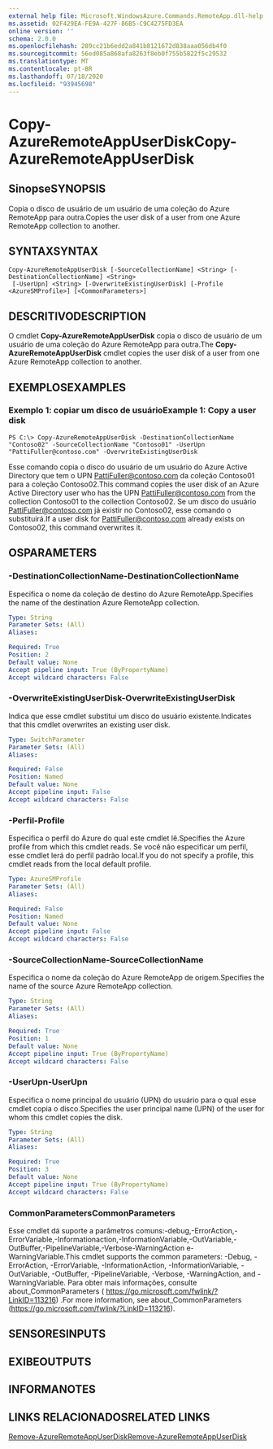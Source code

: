 ```yaml
---
external help file: Microsoft.WindowsAzure.Commands.RemoteApp.dll-help.xml
ms.assetid: 02F429EA-FE9A-427F-86B5-C9C4275FD3EA
online version: ''
schema: 2.0.0
ms.openlocfilehash: 289cc21b6edd2a841b8121672d838aaa056db4f0
ms.sourcegitcommit: 56ed085a868afa8263f8eb0f755b5822f5c29532
ms.translationtype: MT
ms.contentlocale: pt-BR
ms.lasthandoff: 07/18/2020
ms.locfileid: "93945698"
---
```

# <span data-ttu-id="22ab8-101">Copy-AzureRemoteAppUserDisk</span><span class="sxs-lookup"><span data-stu-id="22ab8-101">Copy-AzureRemoteAppUserDisk</span></span>

## <span data-ttu-id="22ab8-102">Sinopse</span><span class="sxs-lookup"><span data-stu-id="22ab8-102">SYNOPSIS</span></span>
<span data-ttu-id="22ab8-103">Copia o disco de usuário de um usuário de uma coleção do Azure RemoteApp para outra.</span><span class="sxs-lookup"><span data-stu-id="22ab8-103">Copies the user disk of a user from one Azure RemoteApp collection to another.</span></span>

## <span data-ttu-id="22ab8-104">SYNTAX</span><span class="sxs-lookup"><span data-stu-id="22ab8-104">SYNTAX</span></span>

```
Copy-AzureRemoteAppUserDisk [-SourceCollectionName] <String> [-DestinationCollectionName] <String>
 [-UserUpn] <String> [-OverwriteExistingUserDisk] [-Profile <AzureSMProfile>] [<CommonParameters>]
```

## <span data-ttu-id="22ab8-105">DESCRITIVO</span><span class="sxs-lookup"><span data-stu-id="22ab8-105">DESCRIPTION</span></span>
<span data-ttu-id="22ab8-106">O cmdlet **Copy-AzureRemoteAppUserDisk** copia o disco de usuário de um usuário de uma coleção do Azure RemoteApp para outra.</span><span class="sxs-lookup"><span data-stu-id="22ab8-106">The **Copy-AzureRemoteAppUserDisk** cmdlet copies the user disk of a user from one Azure RemoteApp collection to another.</span></span>

## <span data-ttu-id="22ab8-107">EXEMPLOS</span><span class="sxs-lookup"><span data-stu-id="22ab8-107">EXAMPLES</span></span>

### <span data-ttu-id="22ab8-108">Exemplo 1: copiar um disco de usuário</span><span class="sxs-lookup"><span data-stu-id="22ab8-108">Example 1: Copy a user disk</span></span>
```
PS C:\> Copy-AzureRemoteAppUserDisk -DestinationCollectionName "Contoso02" -SourceCollectionName "Contoso01" -UserUpn "PattiFuller@contoso.com" -OverwriteExistingUserDisk
```

<span data-ttu-id="22ab8-109">Esse comando copia o disco do usuário de um usuário do Azure Active Directory que tem o UPN PattiFuller@contoso.com da coleção Contoso01 para a coleção Contoso02.</span><span class="sxs-lookup"><span data-stu-id="22ab8-109">This command copies the user disk of an Azure Active Directory user who has the UPN PattiFuller@contoso.com from the collection Contoso01 to the collection Contoso02.</span></span>
<span data-ttu-id="22ab8-110">Se um disco do usuário PattiFuller@contoso.com já existir no Contoso02, esse comando o substituirá.</span><span class="sxs-lookup"><span data-stu-id="22ab8-110">If a user disk for PattiFuller@contoso.com already exists on Contoso02, this command overwrites it.</span></span>

## <span data-ttu-id="22ab8-111">OS</span><span class="sxs-lookup"><span data-stu-id="22ab8-111">PARAMETERS</span></span>

### <span data-ttu-id="22ab8-112">-DestinationCollectionName</span><span class="sxs-lookup"><span data-stu-id="22ab8-112">-DestinationCollectionName</span></span>
<span data-ttu-id="22ab8-113">Especifica o nome da coleção de destino do Azure RemoteApp.</span><span class="sxs-lookup"><span data-stu-id="22ab8-113">Specifies the name of the destination Azure RemoteApp collection.</span></span>

```yaml
Type: String
Parameter Sets: (All)
Aliases: 

Required: True
Position: 2
Default value: None
Accept pipeline input: True (ByPropertyName)
Accept wildcard characters: False
```

### <span data-ttu-id="22ab8-114">-OverwriteExistingUserDisk</span><span class="sxs-lookup"><span data-stu-id="22ab8-114">-OverwriteExistingUserDisk</span></span>
<span data-ttu-id="22ab8-115">Indica que esse cmdlet substitui um disco do usuário existente.</span><span class="sxs-lookup"><span data-stu-id="22ab8-115">Indicates that this cmdlet overwrites an existing user disk.</span></span>

```yaml
Type: SwitchParameter
Parameter Sets: (All)
Aliases: 

Required: False
Position: Named
Default value: None
Accept pipeline input: False
Accept wildcard characters: False
```

### <span data-ttu-id="22ab8-116">-Perfil</span><span class="sxs-lookup"><span data-stu-id="22ab8-116">-Profile</span></span>
<span data-ttu-id="22ab8-117">Especifica o perfil do Azure do qual este cmdlet lê.</span><span class="sxs-lookup"><span data-stu-id="22ab8-117">Specifies the Azure profile from which this cmdlet reads.</span></span>
<span data-ttu-id="22ab8-118">Se você não especificar um perfil, esse cmdlet lerá do perfil padrão local.</span><span class="sxs-lookup"><span data-stu-id="22ab8-118">If you do not specify a profile, this cmdlet reads from the local default profile.</span></span>

```yaml
Type: AzureSMProfile
Parameter Sets: (All)
Aliases: 

Required: False
Position: Named
Default value: None
Accept pipeline input: False
Accept wildcard characters: False
```

### <span data-ttu-id="22ab8-119">-SourceCollectionName</span><span class="sxs-lookup"><span data-stu-id="22ab8-119">-SourceCollectionName</span></span>
<span data-ttu-id="22ab8-120">Especifica o nome da coleção do Azure RemoteApp de origem.</span><span class="sxs-lookup"><span data-stu-id="22ab8-120">Specifies the name of the source Azure RemoteApp collection.</span></span>

```yaml
Type: String
Parameter Sets: (All)
Aliases: 

Required: True
Position: 1
Default value: None
Accept pipeline input: True (ByPropertyName)
Accept wildcard characters: False
```

### <span data-ttu-id="22ab8-121">-UserUpn</span><span class="sxs-lookup"><span data-stu-id="22ab8-121">-UserUpn</span></span>
<span data-ttu-id="22ab8-122">Especifica o nome principal do usuário (UPN) do usuário para o qual esse cmdlet copia o disco.</span><span class="sxs-lookup"><span data-stu-id="22ab8-122">Specifies the user principal name (UPN) of the user for whom this cmdlet copies the disk.</span></span>

```yaml
Type: String
Parameter Sets: (All)
Aliases: 

Required: True
Position: 3
Default value: None
Accept pipeline input: True (ByPropertyName)
Accept wildcard characters: False
```

### <span data-ttu-id="22ab8-123">CommonParameters</span><span class="sxs-lookup"><span data-stu-id="22ab8-123">CommonParameters</span></span>
<span data-ttu-id="22ab8-124">Esse cmdlet dá suporte a parâmetros comuns:-debug,-ErrorAction,-ErrorVariable,-Informationaction,-InformationVariable,-OutVariable,-OutBuffer,-PipelineVariable,-Verbose-WarningAction e-WarningVariable.</span><span class="sxs-lookup"><span data-stu-id="22ab8-124">This cmdlet supports the common parameters: -Debug, -ErrorAction, -ErrorVariable, -InformationAction, -InformationVariable, -OutVariable, -OutBuffer, -PipelineVariable, -Verbose, -WarningAction, and -WarningVariable.</span></span> <span data-ttu-id="22ab8-125">Para obter mais informações, consulte about_CommonParameters ( https://go.microsoft.com/fwlink/?LinkID=113216) .</span><span class="sxs-lookup"><span data-stu-id="22ab8-125">For more information, see about_CommonParameters (https://go.microsoft.com/fwlink/?LinkID=113216).</span></span>

## <span data-ttu-id="22ab8-126">SENSORES</span><span class="sxs-lookup"><span data-stu-id="22ab8-126">INPUTS</span></span>

## <span data-ttu-id="22ab8-127">EXIBE</span><span class="sxs-lookup"><span data-stu-id="22ab8-127">OUTPUTS</span></span>

## <span data-ttu-id="22ab8-128">INFORMA</span><span class="sxs-lookup"><span data-stu-id="22ab8-128">NOTES</span></span>

## <span data-ttu-id="22ab8-129">LINKS RELACIONADOS</span><span class="sxs-lookup"><span data-stu-id="22ab8-129">RELATED LINKS</span></span>

[<span data-ttu-id="22ab8-130">Remove-AzureRemoteAppUserDisk</span><span class="sxs-lookup"><span data-stu-id="22ab8-130">Remove-AzureRemoteAppUserDisk</span></span>](./Remove-AzureRemoteAppUserDisk.md)


